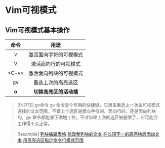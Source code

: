 # Vim可视模式

## Vim可视模式基本操作

|   命令   |      用途       |
| :----: | :-----------: |
|   v    |  激活面向字符的可视模式  |
|   V    |  激活面向行的可视模式   |
| \<C-v> |  激活面向列块的可视模式  |
|   gv   |   重选上次的高亮选区   |
| **o**  | **切换高亮区的活动端** |

> [!NOTE] gv命令
> gv 命令是个有用的快捷键，它用来重选上一次由可视模式选择的文本范围。不管上个选区是面向字符的、面向行的，还是面向列块的，gv 命令都能够正确地工作。不过如果上次的选区被删除了，它可能会工作得不太正常。


> [!example] 
 > [列块编辑表格](files/books/Vim.pdf#page=101&selection=3,3,4,2)
 >[修改整列块的文本](files/books/Vim.pdf#page=104&selection=3,0,3,5)
 > [在长短不一的高亮块后添加文本](files/books/Vim.pdf#page=106&selection=3,0,3,14)
> [用高亮选区指定命令行模式范围](files/books/Vim.pdf#page=116&selection=75,0,75,9)
